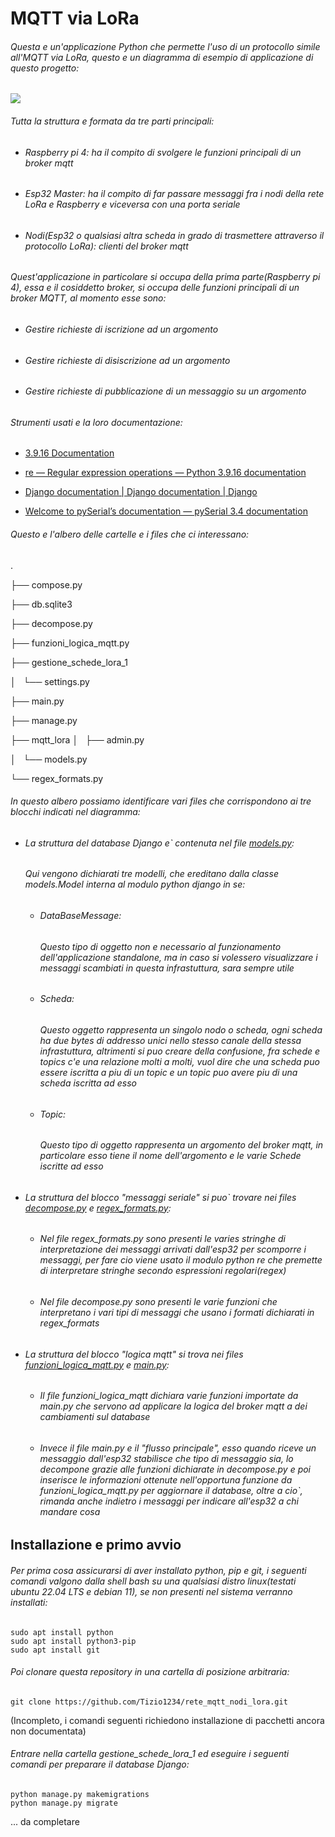 # MQTT via LoRa

###### Questa e un'applicazione Python che permette l'uso di un protocollo simile all'MQTT via LoRa, questo e un diagramma di esempio di applicazione di questo progetto:

![](https://lh3.googleusercontent.com/5CI6gWBbk7qIJjPY_e6OluQtWEBhYAL518VgzD6JqNOsTEHCl1cap8uGMer4hBg3xz-DjbsWFMierUN-tOqOlfXV55JwAOAEZYUUjbdTiEDgCvZ5slOeNuL8FZ8mLSn-viCHXsmShjBA1V7lluxHCA2kJN4xMDQpv26nsnSxawqeXywMFsdOvT8acNhf8Dw41go6hwOhtDf9oBpEsRxNmnNb5Vt-_5Fawc3XDZ5RbzpMmK8zZCWhZCc0FWtmQJgP5cAFgZ4ppm-z_UxkBz_AZXbLXTJB-W2__IlNWgzhlpirsEbejSob4wO8czB7-YcQOzjNMTTKSc0ACtd1JSm7Ppq8Rb2ueajDuyhCRVUOYV92cIR4oTZQlUEZVJ5VAIjclFUFUwAAU09VuPApRaGJuE-RQCFh3tOTB-zlTse-w_2NmaJiExlIGFCiSzIOK01bLc_uBFakGk4-33kcZeVwKXTaLN828TYGSfHyxazkW1z7tiE1WTK0yEqIiBgVNN6g4cOf8N7QtvvnpasIFDn1whFbiCLCL-6q29Wh9R0AHSRgOzbPah9jz0oY0xUsa0OYAc2a4T9q7oQpZ5fDsEEnIZys45nsVm3n9ZVxFxX3pzW-qdfFc2IKSItHwuhKXbksMqSZPmqg4u2k55YULFCYGQowLEBUmVMIun9atHf6zAfzsJPdcUw3u6U7O94AFbPQlcr0iXuthdoN1pbkPIMICUDdXqM6G6G1H1rrFa5sudjTTVGyPjRftiatkT8Mb0SR6WmgyeFWV1bweB1NoaLWu0Rth2ZEvAUiAhI5KLYnhEAmoodBtm3IDZdbkuwdnFgkYaMasFxwWVnDXdjksxWwXMXgl2y6Tq9JjXLlWHQUhF1wkw3yrR0KepFbSYxow1ysDwc-NsIzrUbksWcJWv-9xWV8hqn-7x6wGv6DMs03pCeXb-4EFXHMxWWI7kJlJsiyxA1oX3a9v_rgoqzbaQ=w2492-h1878-s-no?authuser=0)

###### Tutta la struttura e formata da tre parti principali:

- ###### Raspberry pi 4: ha il compito di svolgere le funzioni principali di un broker mqtt

- ###### Esp32 Master: ha il compito di far passare messaggi fra i nodi della rete LoRa e Raspberry e viceversa con una porta seriale

- ###### Nodi(Esp32 o qualsiasi altra scheda in grado di trasmettere attraverso il protocollo LoRa): clienti del broker mqtt

###### Quest'applicazione in particolare si occupa della prima parte(Raspberry pi 4), essa e il cosiddetto broker, si occupa delle funzioni principali di un broker MQTT, al momento esse sono:

- ###### Gestire richieste di iscrizione ad un argomento

- ###### Gestire richieste di disiscrizione ad un argomento

- ###### Gestire richieste di pubblicazione di un messaggio su un argomento

###### Strumenti usati e la loro documentazione:

- [3.9.16 Documentation](https://docs.python.org/3.9/)

- [re — Regular expression operations &#8212; Python 3.9.16 documentation](https://docs.python.org/3.9/library/re.html)

- [Django documentation | Django documentation | Django](https://docs.djangoproject.com/en/4.2/)

- [Welcome to pySerial’s documentation &mdash; pySerial 3.4 documentation](https://pyserial.readthedocs.io/en/latest/)

###### Questo e l'albero delle cartelle e i files che ci interessano:

.

├── compose.py

├── db.sqlite3

├── decompose.py

├── funzioni_logica_mqtt.py

├── gestione_schede_lora_1

│   └── settings.py

├── main.py

├── manage.py

├── mqtt_lora
│   ├── admin.py

│   └── models.py

└── regex_formats.py

###### In questo albero possiamo identificare vari files che corrispondono ai tre blocchi indicati nel diagramma:

- ###### La struttura del database Django e` contenuta nel file [models.py](./mqtt_lora/models.py):
  
  ###### Qui vengono dichiarati tre modelli, che ereditano dalla classe models.Model interna al modulo python django in se:
  
  - ###### DataBaseMessage:
    
    ###### Questo tipo di oggetto non e necessario al funzionamento dell'applicazione standalone, ma in caso si volessero visualizzare i messaggi scambiati in questa infrastuttura, sara sempre utile
  
  - ###### Scheda:
    
    ###### Questo oggetto rappresenta un singolo nodo o scheda, ogni scheda ha due bytes di addresso unici nello stesso canale della stessa infrastuttura, altrimenti si puo creare della confusione, fra schede e topics c'e una relazione molti a molti, vuol dire che una scheda puo essere iscritta a piu di un topic e un topic puo avere piu di una scheda iscritta ad esso
  
  - ###### Topic:
    
    ###### Questo tipo di oggetto rappresenta un argomento del broker mqtt, in particolare esso tiene il nome dell'argomento e le varie Schede iscritte ad esso

- ###### La struttura del blocco "messaggi seriale" si puo` trovare nei files [decompose.py](./decompose.py) e [regex_formats.py](./regex_formats.py):
  
  - ###### Nel file regex_formats.py sono presenti le varies stringhe di interpretazione dei messaggi arrivati dall'esp32 per scomporre i messaggi, per fare cio viene usato il modulo python re che premette di interpretare stringhe secondo espressioni regolari(regex)
  
  - ###### Nel file decompose.py sono presenti le varie funzioni che interpretano i vari tipi di messaggi che usano i formati dichiarati in regex_formats

- ###### La struttura del blocco "logica mqtt" si trova nei files [funzioni_logica_mqtt.py](./funzioni_logica_mqtt.py) e [main.py](./main.py):
  
  - ###### Il file funzioni_logica_mqtt dichiara varie funzioni importate da main.py che servono ad applicare la logica del broker mqtt a dei cambiamenti sul database
  
  - ###### Invece il file main.py e il "flusso principale", esso quando riceve un messaggio dall'esp32 stabilisce che tipo di messaggio sia, lo decompone grazie alle funzioni dichiarate in decompose.py e poi inserisce le informazioni ottenute nell'opportuna funzione da funzioni_logica_mqtt.py per aggiornare il database, oltre a cio`, rimanda anche indietro i messaggi per indicare all'esp32 a chi mandare cosa

## Installazione e primo avvio

###### Per prima cosa assicurarsi di aver installato python, pip e git, i seguenti comandi valgono dalla shell bash su una qualsiasi distro linux(testati ubuntu 22.04 LTS e debian 11), se non presenti nel sistema verranno installati:
```
sudo apt install python
sudo apt install python3-pip
sudo apt install git
```
###### Poi clonare questa repository in una cartella di posizione arbitraria:
```
git clone https://github.com/Tizio1234/rete_mqtt_nodi_lora.git
```
(Incompleto, i comandi seguenti richiedono installazione di pacchetti ancora non documentata)
###### Entrare nella cartella gestione_schede_lora_1 ed eseguire i seguenti comandi per preparare il database Django:
```
python manage.py makemigrations
python manage.py migrate
```
... da completare